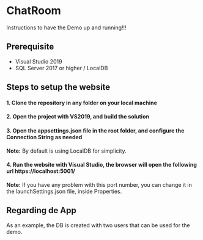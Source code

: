 # ChatRoom
Instructions to have the Demo up and running!!!

## Prerequisite

- Visual Studio 2019
- SQL Server 2017 or higher / LocalDB

## Steps to setup the website

#### 1. Clone the repository in any folder on your local machine

#### 2. Open the project with VS2019, and build the solution

#### 3. Open the appsettings.json file in the root folder, and configure the Connection String as needed
**Note:** By default is using LocalDB for simplicity.

#### 4. Run the website with Visual Studio, the browser will open the following url https://localhost:5001/
**Note:** If you have any problem with this port number, you can change it in the launchSettings.json file, inside Properties.

## Regarding de App

As an example, the DB is created with two users that can be used for the demo.
